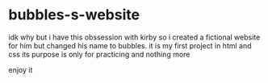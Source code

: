 # bubbles-s-website

idk why but i have this obssession with kirby so i created a fictional website for him but changed his name to bubbles.
it is my first project in html and css 
its purpose is only for practicing and nothing more

enjoy it 
